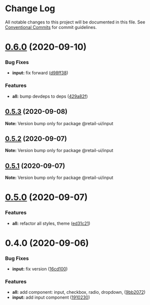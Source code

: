 # Change Log

All notable changes to this project will be documented in this file.
See [Conventional Commits](https://conventionalcommits.org) for commit guidelines.

# [0.6.0](https://github.com/sondh0127/retail-ui/compare/@retail-ui/input@0.5.3...@retail-ui/input@0.6.0) (2020-09-10)

### Bug Fixes

- **input:** fix forward ([d98ff38](https://github.com/sondh0127/retail-ui/commit/d98ff38e016d4d74c966ccab1047af0524626618))

### Features

- **all:** bump devdeps to deps ([429a82f](https://github.com/sondh0127/retail-ui/commit/429a82f613c307ff079f78fe15ab9e271620ecdf))

## [0.5.3](https://github.com/sondh0127/retail-ui/compare/@retail-ui/input@0.5.2...@retail-ui/input@0.5.3) (2020-09-08)

**Note:** Version bump only for package @retail-ui/input

## [0.5.2](https://github.com/sondh0127/retail-ui/compare/@retail-ui/input@0.5.1...@retail-ui/input@0.5.2) (2020-09-07)

**Note:** Version bump only for package @retail-ui/input

## [0.5.1](https://github.com/sondh0127/retail-ui/compare/@retail-ui/input@0.5.0...@retail-ui/input@0.5.1) (2020-09-07)

**Note:** Version bump only for package @retail-ui/input

# [0.5.0](https://github.com/sondh0127/retail-ui/compare/@retail-ui/input@0.4.0...@retail-ui/input@0.5.0) (2020-09-07)

### Features

- **all:** refactor all styles, theme ([ed31c21](https://github.com/sondh0127/retail-ui/commit/ed31c219cd925c3f8340066f504f2527a9e911bf))

# 0.4.0 (2020-09-06)

### Bug Fixes

- **input:** fix version ([16cd100](https://github.com/sondh0127/retail-ui/commit/16cd100506636353ddd7a1c8853602fcef7321ce))

### Features

- **all:** add component: input, checkbox, radio, dropdown, ([9bb2072](https://github.com/sondh0127/retail-ui/commit/9bb20727be7df99d8fcbfe6dba2b8e225111eb91))
- **input:** add input component ([1910230](https://github.com/sondh0127/retail-ui/commit/191023061b0bfbe49fe51797ed1cab65b88511ee))
